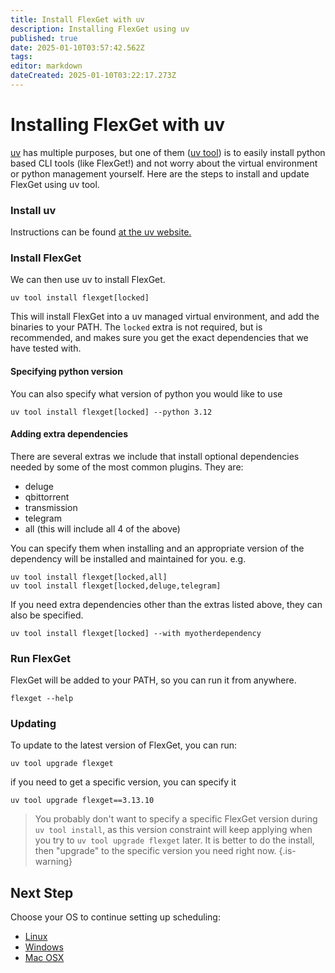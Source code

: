 ```yaml
---
title: Install FlexGet with uv
description: Installing FlexGet using uv
published: true
date: 2025-01-10T03:57:42.562Z
tags: 
editor: markdown
dateCreated: 2025-01-10T03:22:17.273Z
---
```


# Installing FlexGet with uv
[uv](https://docs.astral.sh/uv/) has multiple purposes, but one of them ([uv tool](https://docs.astral.sh/uv/guides/tools/)) is to easily install python based CLI tools (like FlexGet!) and not worry about the virtual environment or python management yourself. Here are the steps to install and update FlexGet using uv tool.

### Install uv
Instructions can be found [at the uv website.](https://docs.astral.sh/uv/getting-started/installation/)

### Install FlexGet
We can then use uv to install FlexGet.
```
uv tool install flexget[locked]
```
This will install FlexGet into a uv managed virtual environment, and add the binaries to your PATH. The `locked` extra is not required, but is recommended, and makes sure you get the exact dependencies that we have tested with.

#### Specifying python version
You can also specify what version of python you would like to use
```
uv tool install flexget[locked] --python 3.12
```

#### Adding extra dependencies
There are several extras we include that install optional dependencies needed by some of the most common plugins. They are:
- deluge
- qbittorrent
- transmission
- telegram
- all (this will include all 4 of the above)

You can specify them when installing and an appropriate version of the dependency will be installed and maintained for you. e.g.
```
uv tool install flexget[locked,all]
uv tool install flexget[locked,deluge,telegram]
```

If you need extra dependencies other than the extras listed above, they can also be specified.
```
uv tool install flexget[locked] --with myotherdependency
```

### Run FlexGet
FlexGet will be added to your PATH, so you can run it from anywhere.
```
flexget --help
```

### Updating
To update to the latest version of FlexGet, you can run:
```
uv tool upgrade flexget
```
if you need to get a specific version, you can specify it
```
uv tool upgrade flexget==3.13.10
```
> You probably don't want to specify a specific FlexGet version during `uv tool install`, as this version constraint will keep applying when you try to `uv tool upgrade flexget` later. It is better to do the install, then "upgrade" to the specific version you need right now.
{.is-warning}

## Next Step

Choose your OS to continue setting up scheduling:
 * [Linux](/InstallWizard/Linux/Scheduling)
 * [Windows](/InstallWizard/Windows/Scheduling)
 * [Mac OSX](/InstallWizard/OSX/Autorun)